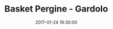 ---
title: Basket Pergine - Gardolo
date: 2017-01-24 19:30:00
squadra-a: Basket Pergine
punteggio-a: 83
squadra-b: Bc Gardolo
punteggio-b: 59
partite/squadra: under-18-16-17
luogo: Palestra ''Garbari''
categoria: under 18
---